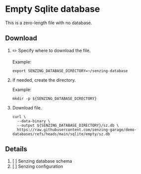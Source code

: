# Empty Sqlite database

This is a zero-length file with no database.

## Download

1. :pencil2: Specify where to download the file.

   Example:

    ```console
    export SENZING_DATABASE_DIRECTORY=~/senzing-database
    ```

1. If needed, create the directory.

   Example:

    ```console
    mkdir -p ${SENZING_DATABASE_DIRECTORY}
    ```

1. Download file.

    ```console
    curl \
      --data-binary \
      --output ${SENZING_DATABASE_DIRECTORY}/sz.db \
      https://raw.githubusercontent.com/senzing-garage/demo-databases/refs/heads/main/sqlite/empty/sz.db
    ```

## Details

1. [ ] Senzing database schema
1. [ ] Senzing configuration
